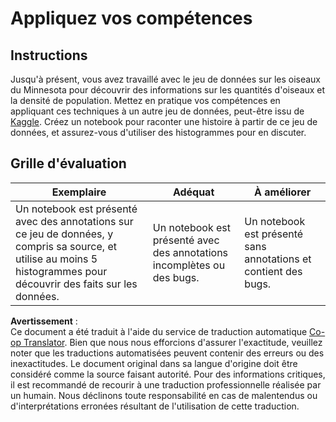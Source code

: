 <!--
CO_OP_TRANSLATOR_METADATA:
{
  "original_hash": "40eeb9b9f94009c537c7811f9f27f037",
  "translation_date": "2025-08-24T13:39:51+00:00",
  "source_file": "3-Data-Visualization/10-visualization-distributions/assignment.md",
  "language_code": "fr"
}
-->
# Appliquez vos compétences

## Instructions

Jusqu'à présent, vous avez travaillé avec le jeu de données sur les oiseaux du Minnesota pour découvrir des informations sur les quantités d'oiseaux et la densité de population. Mettez en pratique vos compétences en appliquant ces techniques à un autre jeu de données, peut-être issu de [Kaggle](https://www.kaggle.com/). Créez un notebook pour raconter une histoire à partir de ce jeu de données, et assurez-vous d'utiliser des histogrammes pour en discuter.

## Grille d'évaluation

Exemplaire | Adéquat | À améliorer
--- | --- | --- |
Un notebook est présenté avec des annotations sur ce jeu de données, y compris sa source, et utilise au moins 5 histogrammes pour découvrir des faits sur les données. | Un notebook est présenté avec des annotations incomplètes ou des bugs. | Un notebook est présenté sans annotations et contient des bugs.

**Avertissement** :  
Ce document a été traduit à l'aide du service de traduction automatique [Co-op Translator](https://github.com/Azure/co-op-translator). Bien que nous nous efforcions d'assurer l'exactitude, veuillez noter que les traductions automatisées peuvent contenir des erreurs ou des inexactitudes. Le document original dans sa langue d'origine doit être considéré comme la source faisant autorité. Pour des informations critiques, il est recommandé de recourir à une traduction professionnelle réalisée par un humain. Nous déclinons toute responsabilité en cas de malentendus ou d'interprétations erronées résultant de l'utilisation de cette traduction.